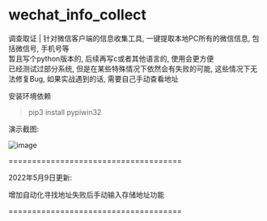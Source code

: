 # wechat_info_collect
调查取证 | 针对微信客户端的信息收集工具, 一键提取本地PC所有的微信信息, 包括微信号, 手机号等  
暂且写个python版本的, 后续再写c或者其他语言的, 使用会更方便    
已经测试过部分系统, 但是在某些特殊情况下依然会有失败的可能, 这些情况下无法修复Bug, 如果实战遇到的话, 需要自己手动查看地址  


安装环境依赖
>pip3 install pypiwin32  
  
演示截图:  

![image](https://user-images.githubusercontent.com/19652329/167572374-7b867c2b-23bf-40f8-883d-ca35d645bbf2.png)


=====================================  

2022年5月9日更新:  

增加自动化寻找地址失败后手动输入存储地址功能  

=====================================  
